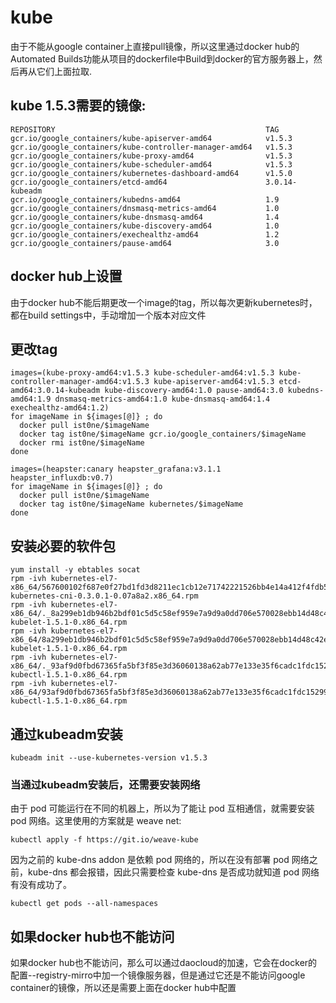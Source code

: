 # kube
由于不能从google container上直接pull镜像，所以这里通过docker hub的Automated Builds功能从项目的dockerfile中Build到docker的官方服务器上，然后再从它们上面拉取.

##	kube 1.5.3需要的镜像:
```
REPOSITORY                                               TAG
gcr.io/google_containers/kube-apiserver-amd64            v1.5.3
gcr.io/google_containers/kube-controller-manager-amd64   v1.5.3
gcr.io/google_containers/kube-proxy-amd64                v1.5.3
gcr.io/google_containers/kube-scheduler-amd64            v1.5.3
gcr.io/google_containers/kubernetes-dashboard-amd64      v1.5.0
gcr.io/google_containers/etcd-amd64                      3.0.14-kubeadm
gcr.io/google_containers/kubedns-amd64                   1.9
gcr.io/google_containers/dnsmasq-metrics-amd64           1.0
gcr.io/google_containers/kube-dnsmasq-amd64              1.4
gcr.io/google_containers/kube-discovery-amd64            1.0
gcr.io/google_containers/exechealthz-amd64               1.2
gcr.io/google_containers/pause-amd64                     3.0
```

## docker hub上设置
由于docker hub不能后期更改一个image的tag，所以每次更新kubernetes时，都在build settings中，手动增加一个版本对应文件

## 更改tag
```
images=(kube-proxy-amd64:v1.5.3 kube-scheduler-amd64:v1.5.3 kube-controller-manager-amd64:v1.5.3 kube-apiserver-amd64:v1.5.3 etcd-amd64:3.0.14-kubeadm kube-discovery-amd64:1.0 pause-amd64:3.0 kubedns-amd64:1.9 dnsmasq-metrics-amd64:1.0 kube-dnsmasq-amd64:1.4 exechealthz-amd64:1.2)
for imageName in ${images[@]} ; do
  docker pull ist0ne/$imageName
  docker tag ist0ne/$imageName gcr.io/google_containers/$imageName
  docker rmi ist0ne/$imageName
done

images=(heapster:canary heapster_grafana:v3.1.1 heapster_influxdb:v0.7)
for imageName in ${images[@]} ; do
  docker pull ist0ne/$imageName
  docker tag ist0ne/$imageName kubernetes/$imageName
done
```

## 安装必要的软件包
```
yum install -y ebtables socat
rpm -ivh kubernetes-el7-x86_64/567600102f687e0f27bd1fd3d8211ec1cb12e71742221526bb4e14a412f4fdb5-kubernetes-cni-0.3.0.1-0.07a8a2.x86_64.rpm
rpm -ivh kubernetes-el7-x86_64/._8a299eb1db946b2bdf01c5d5c58ef959e7a9d9a0dd706e570028ebb14d48c42e-kubelet-1.5.1-0.x86_64.rpm
rpm -ivh kubernetes-el7-x86_64/8a299eb1db946b2bdf01c5d5c58ef959e7a9d9a0dd706e570028ebb14d48c42e-kubelet-1.5.1-0.x86_64.rpm
rpm -ivh kubernetes-el7-x86_64/._93af9d0fbd67365fa5bf3f85e3d36060138a62ab77e133e35f6cadc1fdc15299-kubectl-1.5.1-0.x86_64.rpm
rpm -ivh kubernetes-el7-x86_64/93af9d0fbd67365fa5bf3f85e3d36060138a62ab77e133e35f6cadc1fdc15299-kubectl-1.5.1-0.x86_64.rpm
```

## 通过kubeadm安装
```
kubeadm init --use-kubernetes-version v1.5.3
```
### 当通过kubeadm安装后，还需要安装网络
由于 pod 可能运行在不同的机器上，所以为了能让 pod 互相通信，就需要安装 pod 网络。这里使用的方案就是 weave net:
```
kubectl apply -f https://git.io/weave-kube
```
因为之前的 kube-dns addon 是依赖 pod 网络的，所以在没有部署 pod 网络之前，kube-dns 都会报错，因此只需要检查 kube-dns 是否成功就知道 pod 网络有没有成功了。
```
kubectl get pods --all-namespaces
```

## 如果docker hub也不能访问
如果docker hub也不能访问，那么可以通过daocloud的加速，它会在docker的配置--registry-mirro中加一个镜像服务器，但是通过它还是不能访问google container的镜像，所以还是需要上面在docker hub中配置
